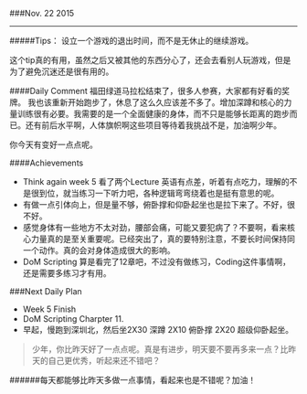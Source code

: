 ###Nov. 22 2015
***
#####Tips：
设立一个游戏的退出时间，而不是无休止的继续游戏。

这个tip真的有用，虽然之后又被其他的东西分心了，还会去看别人玩游戏，但是为了避免沉迷还是很有用的。

####Daily Comment
福田绿道马拉松结束了，很多人参赛，大家都有好看的奖牌。
我也该重新开始跑步了，休息了这么久应该差不多了。增加深蹲和核心的力量训练很有必要。我需要的是一个全面健康的身体，而不只是能够长距离的跑步而已。还有前后水平啊，人体旗帜啊这些项目等待着我挑战不是，加油啊少年。

你今天有变好一点点呢。

####Achievements
+ Think again week 5 看了两个Lecture 英语有点差，听着有点吃力，理解的不是很到位，就当练习一下听力吧，各种逻辑弯弯绕着也是挺有意思的呢。
+ 有做一点引体向上，但是量不够，俯卧撑和仰卧起坐也是拉下来了。不好，很不好。
+ 感觉身体有一些地方不太对劲，腰部会痛，可能又要犯病了？不要啊，看来核心力量真的是至关重要呢。已经突出了，真的要特别注意，不要长时间保持同一个动作。真的会对身体造成很大的影响。 
+ DoM Scripting 算是看完了12章吧，不过没有做练习，Coding这件事情啊，还是需要多练习才有用。

###Next Daily Plan
+ Week 5 Finish
+ DoM Scripting Charpter 11.
+ 早起，慢跑到深圳北，然后坐2X30 深蹲 2X10 俯卧撑 2X20 超级仰卧起坐。

> 少年，你比昨天好了一点点呢。真是有进步，明天要不要再多来一点？比昨天的自己更优秀，听起来还不错吧？ 

######每天都能够比昨天多做一点事情，看起来也是不错呢？加油！